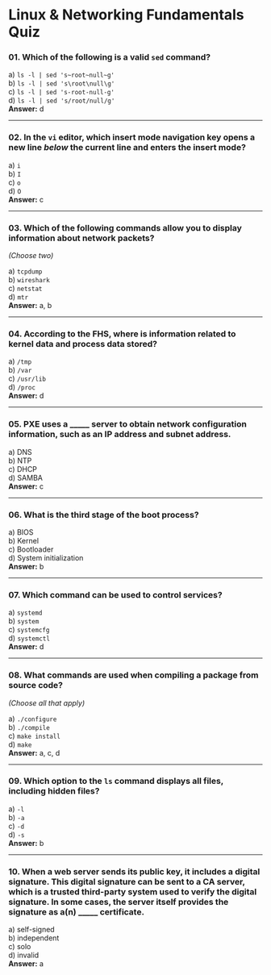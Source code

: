 # Linux & Networking Fundamentals Quiz

### 01. Which of the following is a valid `sed` command?

a) `ls -l | sed 's~root~null~g'`  
b) `ls -l | sed 's\root\null\g'`  
c) `ls -l | sed 's-root-null-g'`  
d) `ls -l | sed 's/root/null/g'`  
**Answer:** d

---

### 02. In the `vi` editor, which insert mode navigation key opens a new line *below* the current line and enters the insert mode?

a) `i`  
b) `I`  
c) `o`  
d) `O`  
**Answer:** c

---

### 03. Which of the following commands allow you to display information about network packets?  
*(Choose two)*

a) `tcpdump`  
b) `wireshark`  
c) `netstat`  
d) `mtr`  
**Answer:** a, b

---

### 04. According to the FHS, where is information related to kernel data and process data stored?

a) `/tmp`  
b) `/var`  
c) `/usr/lib`  
d) `/proc`  
**Answer:** d

---

### 05. PXE uses a _____ server to obtain network configuration information, such as an IP address and subnet address.

a) DNS  
b) NTP  
c) DHCP  
d) SAMBA  
**Answer:** c

---

### 06. What is the third stage of the boot process?

a) BIOS  
b) Kernel  
c) Bootloader  
d) System initialization  
**Answer:** b

---

### 07. Which command can be used to control services?

a) `systemd`  
b) `system`  
c) `systemcfg`  
d) `systemctl`  
**Answer:** d

---

### 08. What commands are used when compiling a package from source code?  
*(Choose all that apply)*

a) `./configure`  
b) `./compile`  
c) `make install`  
d) `make`  
**Answer:** a, c, d

---

### 09. Which option to the `ls` command displays all files, including hidden files?

a) `-l`  
b) `-a`  
c) `-d`  
d) `-s`  
**Answer:** b

---

### 10. When a web server sends its public key, it includes a digital signature. This digital signature can be sent to a CA server, which is a trusted third-party system used to verify the digital signature. In some cases, the server itself provides the signature as a(n) _____ certificate.

a) self-signed  
b) independent  
c) solo  
d) invalid  
**Answer:** a
